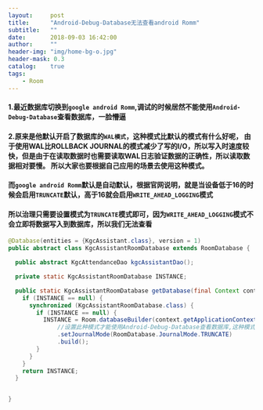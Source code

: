 ```yaml
---
layout:     post
title:      "Android-Debug-Database无法查看android Romm"
subtitle:   ""
date:       2018-09-03 16:42:00
author:     ""
header-img: "img/home-bg-o.jpg"
header-mask: 0.3
catalog:    true
tags:
    - Room
---
```



#### 1.最近数据库切换到`google android Romm`,调试的时候居然不能使用`Android-Debug-Database`查看数据库，一脸懵逼

#### 2.原来是他默认开启了数据库的`WAL模式`，这种模式比默认的模式有什么好呢， 由于使用WAL比ROLLBACK JOURNAL的模式减少了写的I/O，所以写入时速度较快，但是由于在读取数据时也需要读取WAL日志验证数据的正确性，所以读取数据相对要慢。 所以大家也要根据自己应用的场景去使用这种模式。

#### 而`google android Romm`默认是自动默认，根据官网说明，就是当设备低于16的时候会启用`TRUNCATE`默认，高于16就会启用`WRITE_AHEAD_LOGGING`模式

#### 所以治理只需要设置模式为`TRUNCATE`模式即可，因为`WRITE_AHEAD_LOGGING`模式不会立即将数据写入到数据库，所以我们无法查看

```java
@Database(entities = {KgcAssistant.class}, version = 1)
public abstract class KgcAssistantRoomDatabase extends RoomDatabase {

  public abstract KgcAttendanceDao kgcAssistantDao();

  private static KgcAssistantRoomDatabase INSTANCE;

  public static KgcAssistantRoomDatabase getDatabase(final Context context) {
    if (INSTANCE == null) {
      synchronized (KgcAssistantRoomDatabase.class) {
        if (INSTANCE == null) {
          INSTANCE = Room.databaseBuilder(context.getApplicationContext(), KgcAssistantRoomDatabase.class, "kgc_database")
              //设置此种模式才能使用Android-Debug-Database查看数据库,这种模式会造成并发降低
              .setJournalMode(RoomDatabase.JournalMode.TRUNCATE)
              .build();
        }
      }
    }
    return INSTANCE;
  }


}
```